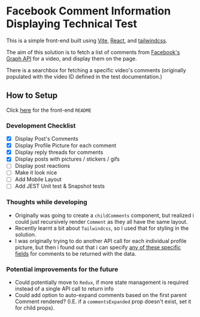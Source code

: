 # Facebook Comment Information Displaying Technical Test

This is a simple front-end built using [Vite](https://vitejs.dev/), [React](https://reactjs.org/), and [tailwindcss](https://tailwindcss.com/).

The aim of this solution is to fetch a list of comments from [Facebook's Graph API](https://developers.facebook.com/docs/graph-api/reference/live-video/comments/#Reading) for a video, and display them on the page.

There is a searchbox for fetching a specific video's comments (originally populated with the video ID defined in the test documentation.)

## How to Setup

Click [here](./front/README.md) for the front-end `README`

### Development Checklist

- [x] Display Post's Comments
- [x] Display Profile Picture for each comment
- [x] Display reply threads for comments
- [x] Display posts with pictures / stickers / gifs
- [ ] Display post reactions
- [ ] Make it look nice
- [ ] Add Mobile Layout
- [ ] Add JEST Unit test & Snapshot tests

### Thoughts while developing
+ Originally was going to create a `childComments` component, but realized i could just recursively render `Comment` as they all have the same layout.
+ Recently learnt a bit about `Tailwindcss`, so I used that for styling in the solution.
+ I was originally trying to do another API call for each individual profile picture, but then i found out that i can specify [any of these specific fields](https://developers.facebook.com/docs/graph-api/reference/comment/) for comments to be returned with the data.

### Potential improvements for the future
+ Could potentially move to `Redux`, if more state management is required instead of a single API call to return info
+ Could add option to auto-expand comments based on the first parent Comment rendered? (I.E. if a `commentsExpanded` prop doesn't exist, set it for child props).
